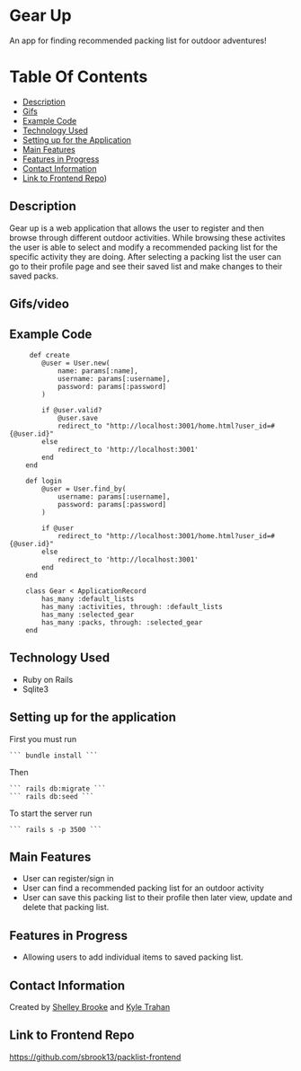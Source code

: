 # Gear Up

An app for finding recommended packing list for outdoor adventures!

# Table Of Contents 
- [Description](https://github.com/ktrahan2/packlist-backend#description)
- [Gifs](https://github.com/ktrahan2/packlist-backend#gifsvideo)
- [Example Code](https://github.com/ktrahan2/packlist-backend#example-code)
- [Technology Used](https://github.com/ktrahan2/packlist-backend#technology-used)
- [Setting up for the Application](https://github.com/ktrahan2/packlist-backend#setting-up-for-the-application)
- [Main Features](https://github.com/ktrahan2/packlist-backend#main-features)
- [Features in Progress](https://github.com/ktrahan2/packlist-backend#features-in-progress)
- [Contact Information](https://github.com/ktrahan2/packlist-backend#contact-information)
- [Link to Frontend Repo](https://github.com/sbrook13/packlist-backend#link-to-backend-repo))

## Description

Gear up is a web application that allows the user to register and then browse through different outdoor activities. While browsing these activites the user is able to select and modify a recommended packing list for the specific activity they are doing. After selecting a packing list the user can go to their profile page and see their saved list and make changes to their saved packs. 

## Gifs/video

## Example Code 

```
     def create
        @user = User.new(
            name: params[:name],
            username: params[:username],
            password: params[:password]
        )

        if @user.valid?
            @user.save
            redirect_to "http://localhost:3001/home.html?user_id=#{@user.id}"
        else
            redirect_to 'http://localhost:3001'
        end
    end
```
```
    def login
        @user = User.find_by(
            username: params[:username],
            password: params[:password]
        )
    
        if @user
            redirect_to "http://localhost:3001/home.html?user_id=#{@user.id}"
        else
            redirect_to 'http://localhost:3001'
        end
    end
```    
```
    class Gear < ApplicationRecord
        has_many :default_lists
        has_many :activities, through: :default_lists
        has_many :selected_gear
        has_many :packs, through: :selected_gear
    end
```

## Technology Used

- Ruby on Rails
- Sqlite3 

## Setting up for the application

First you must run

    ``` bundle install ```

Then

    ``` rails db:migrate ```
    ``` rails db:seed ```

To start the server run

    ``` rails s -p 3500 ```

## Main Features

- User can register/sign in
- User can find a recommended packing list for an outdoor activity
- User can save this packing list to their profile then later view, update and delete that packing list. 

## Features in Progress

- Allowing users to add individual items to saved packing list. 

## Contact Information

Created by [Shelley Brooke](https://www.linkedin.com/in/sbrook13/) and [Kyle Trahan](https://www.linkedin.com/in/kyle-trahan-8384678b/)

## Link to Frontend Repo

https://github.com/sbrook13/packlist-frontend

